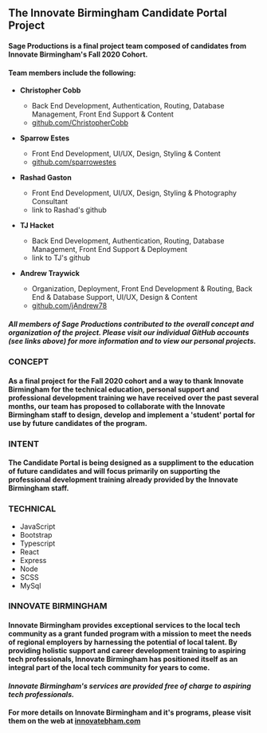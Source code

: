 ## The Innovate Birmingham Candidate Portal Project
  
  
#### Sage Productions is a final project team composed of candidates from Innovate Birmingham's Fall 2020 Cohort. 
#### Team members include the following:
  
- **Christopher Cobb**
    - Back End Development, Authentication, Routing, Database Management, Front End Support & Content
    - [github.com/ChristopherCobb](https://github.com/christophercobb)
  
- **Sparrow Estes**
    - Front End Development, UI/UX, Design, Styling & Content
    - [github.com/sparrowestes](https://github.com/sparrowestes)
  
- **Rashad Gaston**
    - Front End Development, UI/UX, Design, Styling & Photography Consultant
    - link to Rashad's github
  
- **TJ Hacket**
    - Back End Development, Authentication, Routing, Database Management, Front End Support & Deployment
    - link to TJ's github
  
- **Andrew Traywick**
    - Organization, Deployment, Front End Development & Routing, Back End & Database Support, UI/UX, Design & Content
    - [github.com/jAndrew78](https://github.com/jAndrew78)
  
##### All members of Sage Productions contributed to the overall concept and organization of the project. Please visit our individual GitHub accounts (see links above) for more information and to view our personal projects.  
  
  
### CONCEPT
#### As a final project for the Fall 2020 cohort and a way to thank Innovate Birmingham for the technical education, personal support and professional development training we have received over the past several months, our team has proposed to collaborate with the Innovate Birmingham staff to design, develop and implement a 'student' portal for use by future candidates of the program.  
  
  
### INTENT
#### The Candidate Portal is being designed as a suppliment to the education of future candidates and will focus primarily on supporting the professional development training already provided by the Innovate Birmingham staff.  
  
  
### TECHNICAL
- JavaScript
- Bootstrap
- Typescript
- React
- Express
- Node
- SCSS
- MySql  
  
  
### INNOVATE BIRMINGHAM
#### Innovate Birmingham provides exceptional services to the local tech community as a grant funded program with a mission to meet the needs of regional employers by harnessing the potential of local talent. By providing holistic support and career development training to aspiring tech professionals, Innovate Birmingham has positioned itself as an integral part of the local tech community for years to come.
  
#### *Innovate Birmingham's services are provided free of charge to aspiring tech professionals.*
  
#### For more details on Innovate Birmingham and it's programs, please visit them on the web at [innovatebham.com](https://www.innovatebham.com/)  
  
